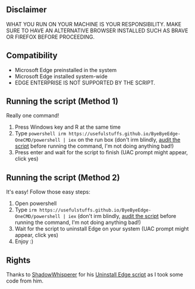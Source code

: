 ## Disclaimer
WHAT YOU RUN ON YOUR MACHINE IS YOUR RESPONSIBILITY. MAKE SURE TO HAVE AN ALTERNATIVE BROWSER INSTALLED SUCH AS BRAVE OR FIREFOX BEFORE PROCEEDING.

## Compatibility
- Microsoft Edge preinstalled in the system
- Microsoft Edge installed system-wide
- EDGE ENTERPRISE IS NOT SUPPORTED BY THE SCRIPT.

## Running the script (Method 1)
Really one command!
1. Press Windows key and R at the same time
2. Type ```powershell irm https://usefulstuffs.github.io/ByeByeEdge-OneCMD/powershell | iex``` on the run box (don't irm blindly, [audit the script](https://github.com/usefulstuffs/ByeByeEdge-OneCMD/blob/main/powershell) before running the command, I'm not doing anything bad!)
3. Press enter and wait for the script to finish (UAC prompt might appear, click yes)

## Running the script (Method 2)
It's easy! Follow those easy steps:
1. Open powershell
2. Type ```irm https://usefulstuffs.github.io/ByeByeEdge-OneCMD/powershell | iex``` (don't irm blindly, [audit the script](https://github.com/usefulstuffs/ByeByeEdge-OneCMD/blob/main/powershell) before running the command, I'm not doing anything bad!)
3. Wait for the script to uninstall Edge on your system (UAC prompt might appear, click yes)
4. Enjoy :)

## Rights
Thanks to [ShadowWhisperer](https://github.com/ShadowWhisperer) for his [Uninstall Edge script](https://github.com/ShadowWhisperer/Remove-MS-Edge) as I took some code from him.
